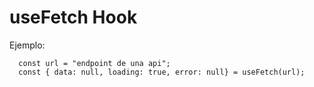 # useFetch Hook

Ejemplo:
```
  const url = "endpoint de una api";
  const { data: null, loading: true, error: null} = useFetch(url);
```